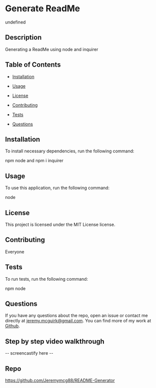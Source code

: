 # Generate ReadMe
undefined
## Description

Generating a ReadMe using node and inquirer


## Table of Contents

* [Installation](#installation)

* [Usage](#usage)

* [License](#license)

* [Contributing](#contributing)

* [Tests](#tests)

* [Questions](#questions)


## Installation

To install necessary dependencies, run the following command:

npm node and npm i inquirer


## Usage

To use this application, run the following command:

node 


## License

This project is licensed under the MIT License license.


## Contributing

Everyone


## Tests

To run tests, run the following command:

npm node


## Questions

If you have any questions about the repo, open an issue or contact me directly at jeremy.mcguirk@gmail.com. You can find more of my work at [Github](https://github.com/jeremymcg88).

## Step by step video walkthrough 

-- screencastify here --

## Repo

https://github.com/Jeremymcg88/README-Generator 

